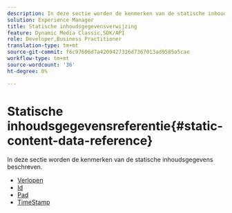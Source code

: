 ```yaml
---
description: In deze sectie worden de kenmerken van de statische inhoudsgegevens beschreven.
solution: Experience Manager
title: Statische inhoudsgegevensverwijzing
feature: Dynamic Media Classic,SDK/API
role: Developer,Business Practitioner
translation-type: tm+mt
source-git-commit: f6c97606d7a4209427316d7367013ad9585a5cae
workflow-type: tm+mt
source-wordcount: '36'
ht-degree: 0%

---
```



# Statische inhoudsgegevensreferentie{#static-content-data-reference}

In deze sectie worden de kenmerken van de statische inhoudsgegevens beschreven.

* [Verlopen](r-expiration-static.md)
* [Id](r-id-static.md)
* [Pad](r-path-static.md)
* [TimeStamp](r-timestamp-static.md)
